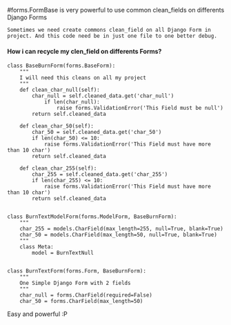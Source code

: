 #forms.FormBase is very powerful to use common clean_fields on differents Django Forms

 	Sometimes we need create commons clean_field on all Django Form in project. And this code need be in just one file to one better debug.

#### How i can recycle my clen_field on differents Forms?

	class BaseBurnForm(forms.BaseForm):
    	"""
    	I will need this cleans on all my project
    	"""
		def clean_char_null(self):
       		char_null = self.cleaned_data.get('char_null')
        		if len(char_null):
            		raise forms.ValidationError('This Field must be null')
        	return self.cleaned_data

    	def clean_char_50(self):
       		char_50 = self.cleaned_data.get('char_50')
       		if len(char_50) <= 10:
           		raise forms.ValidationError('This Field must have more than 10 char')
       		return self.cleaned_data

    	def clean_char_255(self):
       		char_255 = self.cleaned_data.get('char_255')
       		if len(char_255) <= 10:
           		raise forms.ValidationError('This Field must have more than 10 char')
        	return self.cleaned_data


	class BurnTextModelForm(forms.ModelForm, BaseBurnForm):
    	"""
    	char_255 = models.CharField(max_length=255, null=True, blank=True)
    	char_50 = models.CharField(max_length=50, null=True, blank=True)
    	"""
    	class Meta:
       		model = BurnTextNull


	class BurnTextForm(forms.Form, BaseBurnForm):
    	"""
    	One Simple Django Form with 2 fields
    	"""
    	char_null = forms.CharField(required=False)
    	char_50 = forms.CharField(max_length=50)

Easy and powerful :P